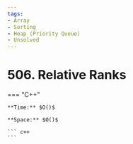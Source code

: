 ```yaml
---
tags:
- Array
- Sorting
- Heap (Priority Queue)
- Unsolved
---
```



# 506. Relative Ranks

=== "C++"

    **Time:** $O()$

    **Space:** $O()$

    ``` c++
    ```